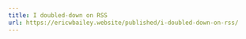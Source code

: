 ```yaml
---
title: I doubled-down on RSS
url: https://ericwbailey.website/published/i-doubled-down-on-rss/
---
```

